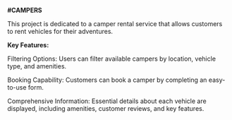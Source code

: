 **#CAMPERS**

This project is dedicated to a camper rental service that allows customers to rent vehicles for their adventures.

**Key Features:**

Filtering Options: Users can filter available campers by location, vehicle type, and amenities.

Booking Capability: Customers can book a camper by completing an easy-to-use form.

Comprehensive Information: Essential details about each vehicle are displayed, including amenities, customer reviews, and key features.

